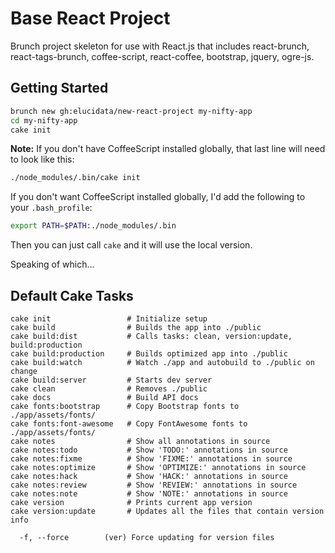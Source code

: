 # Base React Project

Brunch project skeleton for use with React.js that includes react-brunch, react-tags-brunch, coffee-script, react-coffee, bootstrap, jquery, ogre-js.

## Getting Started

```bash
brunch new gh:elucidata/new-react-project my-nifty-app
cd my-nifty-app
cake init
```

**Note:** If you don't have CoffeeScript installed globally, that last line will need to look like this: 

```bash
./node_modules/.bin/cake init
```

If you don't want CoffeeScript installed globally, I'd add the following to your `.bash_profile`:

```bash
export PATH=$PATH:./node_modules/.bin
```

Then you can just call `cake` and it will use the local version.

Speaking of which...

## Default Cake Tasks


    cake init                 # Initialize setup
    cake build                # Builds the app into ./public
    cake build:dist           # Calls tasks: clean, version:update, build:production
    cake build:production     # Builds optimized app into ./public
    cake build:watch          # Watch ./app and autobuild to ./public on change
    cake build:server         # Starts dev server
    cake clean                # Removes ./public
    cake docs                 # Build API docs
    cake fonts:bootstrap      # Copy Bootstrap fonts to ./app/assets/fonts/
    cake fonts:font-awesome   # Copy FontAwesome fonts to ./app/assets/fonts/
    cake notes                # Show all annotations in source
    cake notes:todo           # Show 'TODO:' annotations in source
    cake notes:fixme          # Show 'FIXME:' annotations in source
    cake notes:optimize       # Show 'OPTIMIZE:' annotations in source
    cake notes:hack           # Show 'HACK:' annotations in source
    cake notes:review         # Show 'REVIEW:' annotations in source
    cake notes:note           # Show 'NOTE:' annotations in source
    cake version              # Prints current app version
    cake version:update       # Updates all the files that contain version info

      -f, --force        (ver) Force updating for version files
